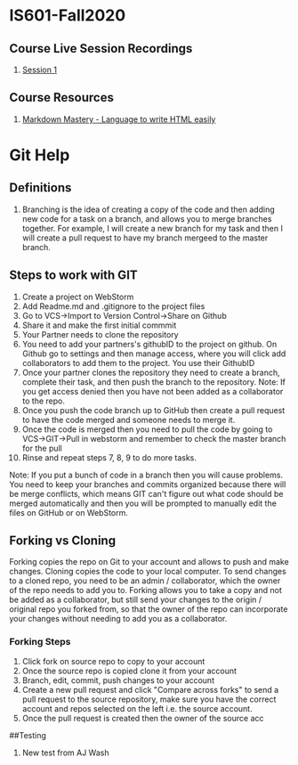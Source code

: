 # IS601-Fall2020

## Course Live Session Recordings
1. [Session 1](https://youtu.be/P4yXk5-iw_I)


## Course Resources

1. [Markdown Mastery - Language to write HTML easily](https://guides.github.com/features/mastering-markdown/)



# Git Help

## Definitions 

1.  Branching is the idea of creating a copy of the code and then adding new code for a task on a branch, and allows 
you to merge branches together.  For example, I will create a new branch for my task and then I will create a pull request to have my branch mergeed to the master branch.



## Steps to work with GIT

1. Create a project on WebStorm
2. Add Readme.md and .gitignore to the project files
3. Go to VCS->Import to Version Control->Share on Github
4. Share it and make the first initial commmit
5. Your Partner needs to clone the repository 
6. You need to add your partners's githubID to the project on github.  On Github go to settings and then manage access, 
where you will click add collaborators to add them to the project.  You use their GithubID 
7. Once your partner clones the repository they need to create a branch, complete their task, and then push the branch
 to the repository.  Note: If you get access denied then you have not been added as a collaborator to the repo.
8.  Once you push the code branch up to GitHub then create a pull request to have the code merged and someone needs to 
merge it.
9.  Once the code is merged then you need to pull the code by going to VCS->GIT->Pull in webstorm and remember to check the master branch for the pull 
10. Rinse and repeat steps 7, 8, 9 to do more tasks.

Note: If you put a bunch of code in a branch then you will cause problems.  You need to keep your branches and commits 
organized because there will be merge conflicts, which means GIT can't figure out what code should be merged 
automatically and then you will be prompted to manually edit the files on GitHub or on WebStorm.

## Forking vs Cloning 

Forking copies the repo on Git to your account and allows to push and make changes.  Cloning copies the code to your
 local computer.  To send changes to a cloned repo, you need to be an admin / collaborator, which the owner of the repo needs to add you to.  Forking allows you to take a copy and not be added as a collaborator, but still send your changes to the origin / original repo you forked from, so that the owner of the repo can incorporate your changes without needing to add you as a collaborator.

###  Forking Steps
1.  Click fork on source repo to copy to your account
2.  Once the source repo is copied clone it from your account
3.  Branch, edit, commit, push changes to your account
4.  Create a new pull request and click "Compare across forks" to send a pull request to the source repository, make 
sure you have the correct account and repos selected on the left i.e. the source account.
5.  Once the pull request is created then the owner of the source acc

##Testing

1. New test from AJ Wash